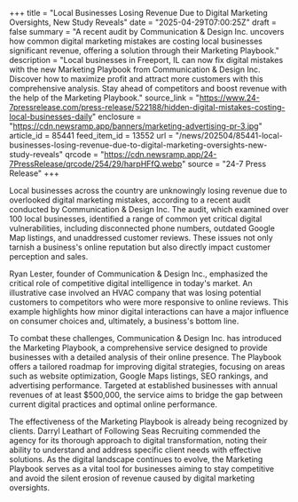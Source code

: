 +++
title = "Local Businesses Losing Revenue Due to Digital Marketing Oversights, New Study Reveals"
date = "2025-04-29T07:00:25Z"
draft = false
summary = "A recent audit by Communication & Design Inc. uncovers how common digital marketing mistakes are costing local businesses significant revenue, offering a solution through their Marketing Playbook."
description = "Local businesses in Freeport, IL can now fix digital mistakes with the new Marketing Playbook from Communication & Design Inc. Discover how to maximize profit and attract more customers with this comprehensive analysis. Stay ahead of competitors and boost revenue with the help of the Marketing Playbook."
source_link = "https://www.24-7pressrelease.com/press-release/522188/hidden-digital-mistakes-costing-local-businesses-daily"
enclosure = "https://cdn.newsramp.app/banners/marketing-advertising-pr-3.jpg"
article_id = 85441
feed_item_id = 13552
url = "/news/202504/85441-local-businesses-losing-revenue-due-to-digital-marketing-oversights-new-study-reveals"
qrcode = "https://cdn.newsramp.app/24-7PressRelease/qrcode/254/29/harpHFfQ.webp"
source = "24-7 Press Release"
+++

<p>Local businesses across the country are unknowingly losing revenue due to overlooked digital marketing mistakes, according to a recent audit conducted by Communication & Design Inc. The audit, which examined over 100 local businesses, identified a range of common yet critical digital vulnerabilities, including disconnected phone numbers, outdated Google Map listings, and unaddressed customer reviews. These issues not only tarnish a business's online reputation but also directly impact customer perception and sales.</p><p>Ryan Lester, founder of Communication & Design Inc., emphasized the critical role of competitive digital intelligence in today's market. An illustrative case involved an HVAC company that was losing potential customers to competitors who were more responsive to online reviews. This example highlights how minor digital interactions can have a major influence on consumer choices and, ultimately, a business's bottom line.</p><p>To combat these challenges, Communication & Design Inc. has introduced the Marketing Playbook, a comprehensive service designed to provide businesses with a detailed analysis of their online presence. The Playbook offers a tailored roadmap for improving digital strategies, focusing on areas such as website optimization, Google Maps listings, SEO rankings, and advertising performance. Targeted at established businesses with annual revenues of at least $500,000, the service aims to bridge the gap between current digital practices and optimal online performance.</p><p>The effectiveness of the Marketing Playbook is already being recognized by clients. Darryl Leathart of Following Seas Recruiting commended the agency for its thorough approach to digital transformation, noting their ability to understand and address specific client needs with effective solutions. As the digital landscape continues to evolve, the Marketing Playbook serves as a vital tool for businesses aiming to stay competitive and avoid the silent erosion of revenue caused by digital marketing oversights.</p>